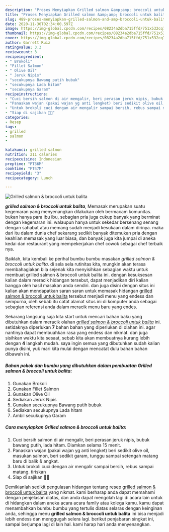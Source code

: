 ```yaml
---
description: "Proses Menyiapkan Grilled salmon &amp;amp; broccoli untuk balita yang mudah"
title: "Proses Menyiapkan Grilled salmon &amp;amp; broccoli untuk balita yang mudah"
slug: 489-proses-menyiapkan-grilled-salmon-and-amp-broccoli-untuk-balita-yang-mudah
date: 2020-11-30T02:34:00.597Z
image: https://img-global.cpcdn.com/recipes/08234a2dba715ffd/751x532cq70/grilled-salmon-broccoli-untuk-balita-foto-resep-utama.jpg
thumbnail: https://img-global.cpcdn.com/recipes/08234a2dba715ffd/751x532cq70/grilled-salmon-broccoli-untuk-balita-foto-resep-utama.jpg
cover: https://img-global.cpcdn.com/recipes/08234a2dba715ffd/751x532cq70/grilled-salmon-broccoli-untuk-balita-foto-resep-utama.jpg
author: Garrett Ruiz
ratingvalue: 3.3
reviewcount: 3
recipeingredient:
- " Brokoli"
- "Fillet Salmon"
- " Olive Oil"
- " Jeruk Nipis"
- "secukupnya Bawang putih bubuk"
- "secukupnya Lada hitam"
- "secukupnya Garam"
recipeinstructions:
- "Cuci bersih salmon di air mengalir, beri perasan jeruk nipis, bubuk bawang putih, lada hitam. Diamkan selama 15 menit."
- "Panaskan wajan (pakai wajan yg anti lengket) beri sedikit olive oil, masukan salmon, beri sedikit garam, tunggu sampai setengah matang baru di balik &amp; angkat."
- "Untuk brokoli cuci dengan air mengalir sampai bersih, rebus sampai matang. tiriskan"
- "Siap di sajikan 👍🏻"
categories:
- Resep
tags:
- grilled
- salmon
- 

katakunci: grilled salmon  
nutrition: 211 calories
recipecuisine: Indonesian
preptime: "PT36M"
cooktime: "PT47M"
recipeyield: "3"
recipecategory: Lunch

---
```



![Grilled salmon &amp; broccoli untuk balita](https://img-global.cpcdn.com/recipes/08234a2dba715ffd/751x532cq70/grilled-salmon-broccoli-untuk-balita-foto-resep-utama.jpg)

<b><i>grilled salmon &amp; broccoli untuk balita</i></b>, Memasak merupakan suatu kegemaran yang menyenangkan dilakukan oleh bermacam komunitas. bukan hanya para ibu ibu, sebagian pria juga cukup banyak yang berminat dengan kegemaran ini. walaupun hanya untuk sekedar bersenang senang dengan sahabat atau memang sudah menjadi kesukaan dalam dirinya. maka dari itu dalam dunia chef sekarang sedikit banyak ditemukan pria dengan keahlian memasak yang luar biasa, dan banyak juga kita jumpai di aneka kedai dan restaurant yang mempekerjakan chef cowok sebagai chef terbaik nya.



Baiklah, kita kembali ke perihal bumbu bumbu masakan <i>grilled salmon &amp; broccoli untuk balita</i>. di sela sela rutinitas kita, mungkin akan terasa membahagiakan bila sejenak kita menyisihkan sebagian waktu untuk membuat grilled salmon &amp; broccoli untuk balita ini. dengan kesuksesan kalian dalam meracik hidangan tersebut, dapat menjadikan diri kalian bangga oleh hasil masakan anda sendiri. dan juga disini dengan situs ini kalian akan mendapatkan saran saran untuk memasak hidangan <u>grilled salmon &amp; broccoli untuk balita</u> tersebut menjadi menu yang endess dan sempurna, oleh sebab itu catat alamat situs ini di komputer anda sebagai sebagian referensi anda dalam meracik menu baru yang endes.


Sekarang langsung saja kita start untuk mencari bahan baku yang dibutuhkan dalam meracik olahan <u><i>grilled salmon &amp; broccoli untuk balita</i></u> ini. setidaknya diperlukan <b>7</b> bahan bahan yang diperlukan di olahan ini. agar nantinya dapat membuahkan rasa yang endess dan nikmat. dan juga sisihkan waktu kita sesaat, sebab kita akan membuatnya kurang lebih dengan <b>4</b> langkah mudah. saya ingin semua yang dibutuhkan sudah kalian punya disini, yuk mari kita mulai dengan mencatat dulu bahan bahan dibawah ini.

<!--inarticleads1-->

##### Bahan pokok dan bumbu yang dibutuhkan dalam pembuatan Grilled salmon &amp; broccoli untuk balita:

1. Gunakan  Brokoli
1. Gunakan Fillet Salmon
1. Gunakan  Olive Oil
1. Sediakan  Jeruk Nipis
1. Gunakan secukupnya Bawang putih bubuk
1. Sediakan secukupnya Lada hitam
1. Ambil secukupnya Garam




<!--inarticleads2-->

##### Cara menyiapkan Grilled salmon &amp; broccoli untuk balita:

1. Cuci bersih salmon di air mengalir, beri perasan jeruk nipis, bubuk bawang putih, lada hitam. Diamkan selama 15 menit.
1. Panaskan wajan (pakai wajan yg anti lengket) beri sedikit olive oil, masukan salmon, beri sedikit garam, tunggu sampai setengah matang baru di balik &amp; angkat.
1. Untuk brokoli cuci dengan air mengalir sampai bersih, rebus sampai matang. tiriskan
1. Siap di sajikan 👍🏻




Demikianlah sedikit pengulasan hidangan tentang resep <u>grilled salmon &amp; broccoli untuk balita</u> yang nikmat. kami berharap anda dapat memahami dengan penjelasan diatas, dan anda dapat mengolah lagi di acara lain untuk di hidangkan dalam aneka acara acara family atau kolega kamu. kamu dapat menambahkan bumbu bumbu yang tertulis diatas selaras dengan keinginan anda, sehingga menu <b>grilled salmon &amp; broccoli untuk balita</b> ini bisa menjadi lebih endess dan menggugah selera lagi. berikut penjabaran singkat ini, sampai berjumpa lagi di lain hal. kami harap hari anda menyenangkan.
